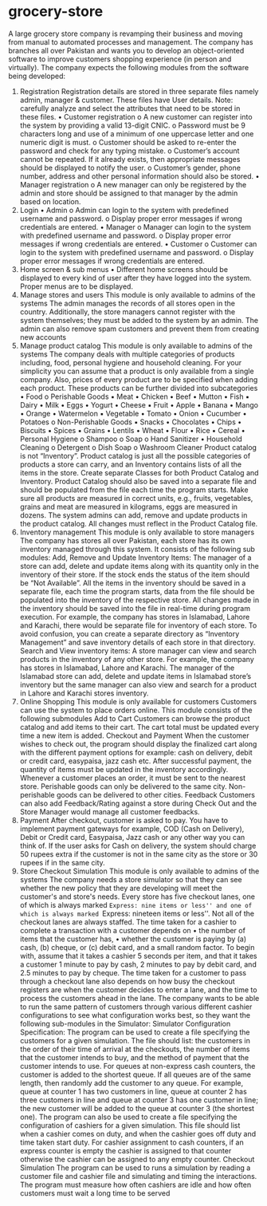 # grocery-store
A large grocery store company is revamping their business and moving from manual to automated
processes and management. The company has branches all over Pakistan and wants you to develop
an object-oriented software to improve customers shopping experience (in person and virtually).
The company expects the following modules from the software being developed:
1. Registration
Registration details are stored in three separate files namely admin, manager & customer. These
files have User details. Note: carefully analyze and select the attributes that need to be stored in
these files.
• Customer registration
o A new customer can register into the system by providing a valid 13-digit
CNIC.
o Password must be 9 characters long and use of a minimum of one uppercase
letter and one numeric digit is must.
o Customer should be asked to re-enter the password and check for any typing
mistake.
o Customer’s account cannot be repeated. If it already exists, then appropriate
messages should be displayed to notify the user.
o Customer’s gender, phone number, address and other personal information
should also be stored.
• Manager registration
o A new manager can only be registered by the admin and store should be
assigned to that manager by the admin based on location.
2. Login
• Admin
o Admin can login to the system with predefined username and password.
o Display proper error messages if wrong credentials are entered.
• Manager
o Manager can login to the system with predefined username and password.
o Display proper error messages if wrong credentials are entered.
• Customer
o Customer can login to the system with predefined username and password.
o Display proper error messages if wrong credentials are entered.
3. Home screen & sub menus
• Different home screens should be displayed to every kind of user after they have logged into
the system. Proper menus are to be displayed.
4. Manage stores and users
This module is only available to admins of the systems
The admin manages the records of all stores open in the country. Additionally, the store managers
cannot register with the system themselves; they must be added to the system by an admin. The
admin can also remove spam customers and prevent them from creating new accounts
5. Manage product catalog
This module is only available to admins of the systems
The company deals with multiple categories of products including, food, personal hygiene and
household cleaning. For your simplicity you can assume that a product is only available from a single
company. Also, prices of every product are to be specified when adding each product.
 These products can be further divided into subcategories
• Food
o Perishable Goods
▪ Meat
• Chicken
• Beef
• Mutton
• Fish
▪ Dairy
• Milk
• Eggs
• Yogurt
• Cheese
▪ Fruit
• Apple
• Banana
• Mango
• Orange
• Watermelon
▪ Vegetable
• Tomato
• Onion
• Cucumber
• Potatoes
o Non-Perishable Goods
▪ Snacks
• Chocolates
• Chips
• Biscuits
▪ Spices
▪ Grains
• Lentils
• Wheat
• Flour
• Rice
▪ Cereal
• Personal Hygiene
o Shampoo
o Soap
o Hand Sanitizer
• Household Cleaning
o Detergent
o Dish Soap
o Washroom Cleaner
Product catalog is not “Inventory”. Product catalog is just all the possible categories of products a
store can carry, and an Inventory contains lists of all the items in the store. Create separate Classes
for both Product Catalog and Inventory.
Product Catalog should also be saved into a separate file and should be populated from the file
each time the program starts.
Make sure all products are measured in correct units, e.g., fruits, vegetables, grains and meat are
measured in kilograms, eggs are measured in dozens.
The system admins can add, remove and update products in the product catalog. All changes must
reflect in the Product Catalog file.
6. Inventory management
This module is only available to store managers
The company has stores all over Pakistan, each store has its own inventory managed through this
system. It consists of the following sub modules:
Add, Remove and Update Inventory Items:
The manager of a store can add, delete and update items along with its quantity only in the inventory
of their store. If the stock ends the status of the item should be “Not Available”.
All the items in the inventory should be saved in a separate file, each time the program starts, data
from the file should be populated into the inventory of the respective store. All changes made in the
inventory should be saved into the file in real-time during program execution. For example, the
company has stores in Islamabad, Lahore and Karachi, there would be separate file for inventory of
each store. To avoid confusion, you can create a separate directory as “Inventory Management” and
save inventory details of each store in that directory.
Search and View inventory items:
A store manager can view and search products in the inventory of any other store. For example, the
company has stores in Islamabad, Lahore and Karachi. The manager of the Islamabad store can add,
delete and update items in Islamabad store’s inventory but the same manager can also view and
search for a product in Lahore and Karachi stores inventory.
7. Online Shopping
This module is only available for customers
Customers can use the system to place orders online. This module consists of the following
submodules
Add to Cart
Customers can browse the product catalog and add items to their cart. The cart total must be updated
every time a new item is added.
Checkout and Payment
When the customer wishes to check out, the program should display the finalized cart along with the
different payment options for example: cash on delivery, debit or credit card, easypaisa, jazz cash etc.
After successful payment, the quantity of items must be updated in the inventory accordingly.
Whenever a customer places an order, it must be sent to the nearest store. Perishable goods can only
be delivered to the same city. Non-perishable goods can be delivered to other cities.
Feedback
Customers can also add Feedback/Rating against a store during Check Out and the Store Manager
would manage all customer feedbacks.
8. Payment
After checkout, customer is asked to pay. You have to implement payment gateways for example,
COD (Cash on Delivery), Debit or Credit card, Easypaisa, Jazz cash or any other way you can think
of.
If the user asks for Cash on delivery, the system should charge 50 rupees extra if the customer is
not in the same city as the store or 30 rupees if in the same city.
9. Store Checkout Simulation
This module is only available to admins of the systems
The company needs a store simulator so that they can see whether the new policy that they are
developing will meet the customer's and store's needs. Every store has five checkout lanes, one of
which is always marked ``Express: nine items or less'' and one of which is always marked ``Express:
nineteen items or less''. Not all of the checkout lanes are always staffed.
The time taken for a cashier to complete a transaction with a customer depends on
• the number of items that the customer has,
• whether the customer is paying by (a) cash, (b) cheque, or (c) debit card, and a small random
factor.
To begin with, assume that it takes a cashier 5 seconds per item, and that it takes a customer 1 minute
to pay by cash, 2 minutes to pay by debit card, and 2.5 minutes to pay by cheque. The time taken for
a customer to pass through a checkout lane also depends on how busy the checkout registers are
when the customer decides to enter a lane, and the time to process the customers ahead in the lane.
The company wants to be able to run the same pattern of customers through various different cashier
configurations to see what configuration works best, so they want the following sub-modules in the
Simulator:
Simulator Configuration Specification:
The program can be used to create a file specifying the customers for a given simulation. The file
should list: the customers in the order of their time of arrival at the checkouts, the number of items
that the customer intends to buy, and the method of payment that the customer intends to use. For
queues at non-express cash counters, the customer is added to the shortest queue. If all queues are
of the same length, then randomly add the customer to any queue. For example, queue at counter 1
has two customers in line, queue at counter 2 has three customers in line and queue at counter 3 has
one customer in line; the new customer will be added to the queue at counter 3 (the shortest one).
The program can also be used to create a file specifying the configuration of cashiers for a given
simulation. This file should list when a cashier comes on duty, and when the cashier goes off duty and
time taken start duty. For cashier assignment to cash counters, if an express counter is empty the
cashier is assigned to that counter otherwise the cashier can be assigned to any empty counter.
Checkout Simulation
The program can be used to runs a simulation by reading a customer file and cashier file and simulating
and timing the interactions. The program must measure how often cashiers are idle and how often
customers must wait a long time to be served

